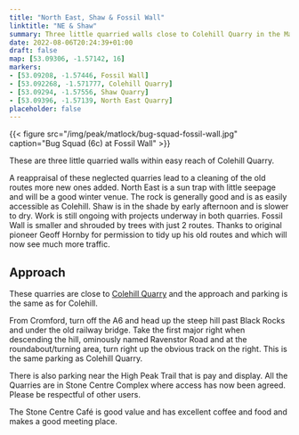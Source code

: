 ```yaml
---
title: "North East, Shaw & Fossil Wall"
linktitle: "NE & Shaw"
summary: Three little quarried walls close to Colehill Quarry in the Matlock area.
date: 2022-08-06T20:24:39+01:00
draft: false
map: [53.09306, -1.57142, 16]
markers:
- [53.09208, -1.57446, Fossil Wall]
- [53.092268, -1.571777, Colehill Quarry]
- [53.09294, -1.57556, Shaw Quarry]
- [53.09396, -1.57139, North East Quarry]
placeholder: false
---
```


{{< figure src="/img/peak/matlock/bug-squad-fossil-wall.jpg" caption="Bug Squad (6c) at Fossil Wall" >}}

These are three little quarried walls within easy reach of Colehill Quarry.

A reappraisal of these neglected quarries lead to a cleaning of the old routes more new ones added. North East is a sun trap with little seepage and will be a good winter venue. The rock is generally good and is as easily accessible as Colehill. Shaw is in the shade by early afternoon and is slower to dry. Work is still ongoing with projects underway in both quarries. Fossil Wall is smaller and shrouded by trees with just 2 routes. Thanks to original pioneer Geoff Hornby for permission to tidy up his old routes and which will now see much more traffic.

## Approach

These quarries are close to [Colehill Quarry](../colehill-quarry/) and the approach and parking is the same as for Colehill.

From Cromford, turn off the A6 and head up the steep hill past Black Rocks and under the old railway bridge. Take the first major right when descending the hill, ominously named Ravenstor Road and at the roundabout/turning area, turn right up the obvious track on the right. This is the same parking as Colehill Quarry. 

There is also parking near the High Peak Trail that is pay and display. All the Quarries are in Stone Centre Complex where access has now been agreed. Please be respectful of other users.

The Stone Centre Café is good value and has excellent coffee and food and makes a good meeting place.
